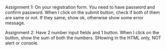 Assignment 1:  On your registration form. You need to have password and confirm password. When I click on the submit button, check if both of them are same or not. If they same, show ok, otherwise show some error message.

Assignment 2: Have 2 number input fields and 1 button. When I click on the button, show the sum of both the numbers. SHowing in the HTML only, NOT alert or console.